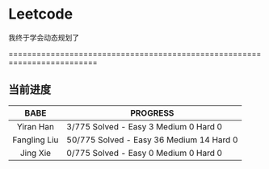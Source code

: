 # Leetcode

 我终于学会动态规划了
 
 =========================================================================
 
## 当前进度

|     BABE      | PROGRESS                                |
| :-----------: | --------------------------------------- |
|   Yiran Han   |  3/775 Solved - Easy  3 Medium 0 Hard 0 |
| Fangling Liu  | 50/775 Solved - Easy 36 Medium 14 Hard 0 |
|    Jing Xie   |  0/775 Solved - Easy  0 Medium 0 Hard 0 |

